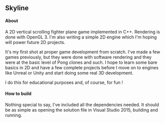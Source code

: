 ## Skyline

#### About

A 2D vertical scrolling fighter plane game implemented in C++. Rendering is done with OpenGL 3. I'm also writing a simple 2D engine which I'm hoping will power future 2D projects.

It's my first shot at proper game development from scratch. I've made a few games previously, but they were done with software rendering and they were at the basic level of Pong clones and such.
I hope to learn some bare basics in 2D and have a few complete projects before I move on to engines like Unreal or Unity and start doing some real 3D development.

I do this for educational purposes and, of course, for fun !

#### How to build

Nothing special to say, I've included all the dependencies needed. It should be as simple as opening the solution file in Visual Studio 2015, building and running.
